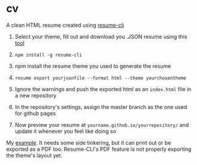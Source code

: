 # cv

A clean HTML resume created using [resume-cli](https://github.com/jsonresume/resume-cli/blob/master/README.md)

1. Select your theme, fill out and download you .JSON resume using this [tool](http://registry.jsonresume.org)

2. `npm install -g resume-cli`

3. npm install the resume theme you used to generate the resume

4. `resume export yourjsonfile --format html --theme yourchosentheme`

5. Ignore the warnings and push the exported html as an `index.html` file in a new repository

6. In the repository's settings, assign the master branch as the one used for github pages

7. Now preview your resume at `yourname.github.io/yourrepository/` and update it whenever you feel like doing so

My [example](https://dvisan.github.io/resume/). It needs some side tinkering, but it can print out or be exported as a PDF too. Resume-CLI's PDF feature is not properly exporting the theme's layout yet.

